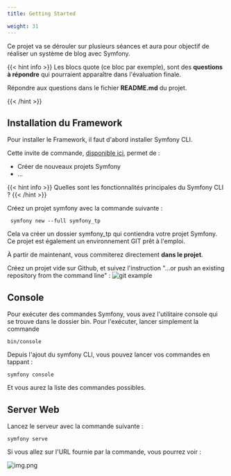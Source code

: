 ```yaml
---
title: Getting Started

weight: 31
---
```


Ce projet va se dérouler sur plusieurs séances et aura pour objectif de réaliser un système de blog avec Symfony. 

{{< hint info >}}
Les blocs quote (ce bloc par exemple), sont des **questions à répondre** qui pourraient apparaître dans l'évaluation finale.

Répondre aux questions dans le fichier **README.md** du projet.

{{< /hint >}}

## Installation du Framework

Pour installer le Framework, il faut d'abord installer Symfony CLI.

Cette invite de commande, [disponible ici](https://symfony.com/download), permet de : 
- Créer de nouveaux projets Symfony
- ...

{{< hint info >}}
Quelles sont les fonctionnalités principales du Symfony CLI ?
{{< /hint >}}

Créez un projet symfony avec la commande suivante : 

```
 symfony new --full symfony_tp
```

Cela va créer un dossier symfony_tp qui contiendra votre projet Symfony. Ce projet est également un environnement GIT prêt à l'emploi.

À partir de maintenant, vous commiterez directement **dans le projet**. 

Créez un projet vide sur Github, et suivez l'instruction "…or push an existing repository from the command line" : 
![git example](../git.png)



## Console

Pour exécuter des commandes Symfony, vous avez l'utilitaire console qui se trouve dans le dossier bin. Pour l'exécuter, lancer simplement la commande 
```
bin/console
```
Depuis l'ajout du symfony CLI, vous pouvez lancer vos commandes en tappant : 
```
symfony console
```

Et vous aurez la liste des commandes possibles. 

## Server Web
Lancez le serveur avec la commande suivante : 
```
symfony serve
```
Si vous allez sur l'URL fournie par la commande, vous pourrez voir :

![img.png](../img.png)

